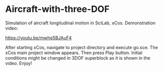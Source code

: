 # Aircraft-with-three-DOF
Simulation of aircraft longitudinal motion in SciLab, xCos.
Demonstration video:

https://youtu.be/mwhe5BJAuF4

After starting xCos, navigate to project directory and execute go.sce. The xCos main project window appears. Then press Play button. Initial conditions might be changed in 3DOF superblock as it is shown in the video.
Enjoy!
